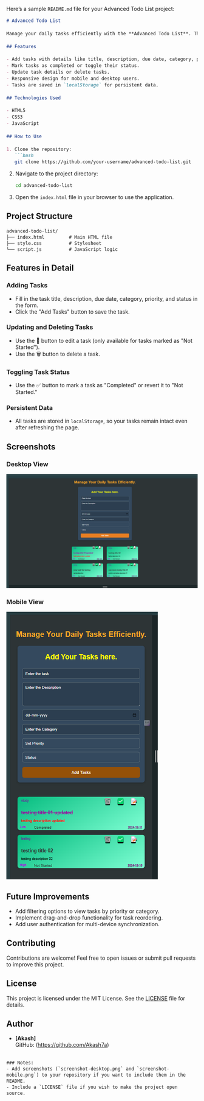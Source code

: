 Here’s a sample `README.md` file for your Advanced Todo List project:  

```markdown
# Advanced Todo List

Manage your daily tasks efficiently with the **Advanced Todo List**. This application allows users to create, edit, and manage tasks with additional features like priority, status, category, and due date.

## Features

- Add tasks with details like title, description, due date, category, priority, and status.
- Mark tasks as completed or toggle their status.
- Update task details or delete tasks.
- Responsive design for mobile and desktop users.
- Tasks are saved in `localStorage` for persistent data.

## Technologies Used

- HTML5
- CSS3
- JavaScript

## How to Use

1. Clone the repository:
   ```bash
   git clone https://github.com/your-username/advanced-todo-list.git
   ```
2. Navigate to the project directory:
   ```bash
   cd advanced-todo-list
   ```
3. Open the `index.html` file in your browser to use the application.

## Project Structure

```
advanced-todo-list/
├── index.html         # Main HTML file
├── style.css          # Stylesheet
└── script.js          # JavaScript logic
```

## Features in Detail

### Adding Tasks
- Fill in the task title, description, due date, category, priority, and status in the form.
- Click the "Add Tasks" button to save the task.

### Updating and Deleting Tasks
- Use the 📝 button to edit a task (only available for tasks marked as "Not Started").
- Use the 🗑️ button to delete a task.

### Toggling Task Status
- Use the ✅ button to mark a task as "Completed" or revert it to "Not Started."

### Persistent Data
- All tasks are stored in `localStorage`, so your tasks remain intact even after refreshing the page.

## Screenshots

### Desktop View
![Desktop View](./images/desktop_view.png)

### Mobile View
![Mobile View](./images/mobile_view.png)

## Future Improvements

- Add filtering options to view tasks by priority or category.
- Implement drag-and-drop functionality for task reordering.
- Add user authentication for multi-device synchronization.

## Contributing

Contributions are welcome! Feel free to open issues or submit pull requests to improve this project.

## License

This project is licensed under the MIT License. See the [LICENSE](LICENSE) file for details.

## Author

- **[Akash]**  
  GitHub: (https://github.com/Akash7a)
```

### Notes:
- Add screenshots (`screenshot-desktop.png` and `screenshot-mobile.png`) to your repository if you want to include them in the README.
- Include a `LICENSE` file if you wish to make the project open source.